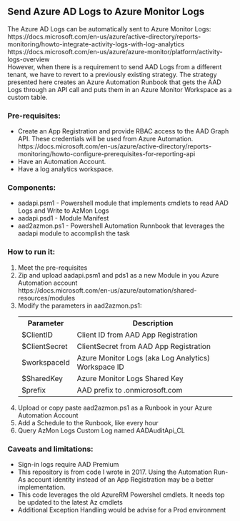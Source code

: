 <h2>Send Azure AD Logs to Azure Monitor Logs</h2>
The Azure AD Logs can be automatically sent to Azure Monitor Logs:<br/>
https://docs.microsoft.com/en-us/azure/active-directory/reports-monitoring/howto-integrate-activity-logs-with-log-analytics<br/>
https://docs.microsoft.com/en-us/azure/azure-monitor/platform/activity-logs-overview<br/>
However, when there is a requirement to send AAD Logs from a different tenant, we have to revert to a previously existing strategy.
The strategy presented here creates an Azure Automation Runbook that gets the AAD Logs through an API call and puts them in an Azure Monitor Workspace as a custom table.
<br/>
<h3>Pre-requisites:</h3>
<ul>
<li>Create an App Registration and provide RBAC access to the AAD Graph API. These credentials will be used from Azure Automation.  <br/>
https://docs.microsoft.com/en-us/azure/active-directory/reports-monitoring/howto-configure-prerequisites-for-reporting-api
<li>Have an Automation Account.
<li>Have a log analytics workspace.
</ul>
<h3>Components:</h3>
<ul>
<li>aadapi.psm1 - Powershell module that implements cmdlets to read AAD Logs and Write to AzMon Logs
<li>aadapi.psd1 - Module Manifest
<li>aad2azmon.ps1 - Powershell Automation Runnbook that leverages the aadapi module to accomplish the task
</ul>
<h3>How to run it:</h3>
<ol>
<li>Meet the pre-requisites
<li>Zip and upload aadapi.psm1 and pds1 as a new Module in you Azure Automation account <br/>https://docs.microsoft.com/en-us/azure/automation/shared-resources/modules
<li>Modify the parameters in aad2azmon.ps1:<br>
  <table>
    <tr><th>Parameter</th><th>Description</th></tr>
    <tr><td>$ClientID</td><td>Client ID from AAD App Registration</td></tr>
    <tr><td>$ClientSecret</td><td>ClientSecret from AAD App Registration</td></tr>
    <tr><td>$workspaceId</td><td>Azure Monitor Logs (aka Log Analytics) Workspace ID</td></tr>
    <tr><td>$SharedKey</td><td>Azure Monitor Logs Shared Key </td></tr>
     <tr><td>$prefix</td><td>AAD prefix to .onmicrosoft.com </td></tr>
  </table>
<li>Upload or copy paste aad2azmon.ps1 as a Runbook in your Azure Automation Account
<li>Add a Schedule to the Runbook, like every hour
<li>Query AzMon Logs Custom Log named AADAuditApi_CL 
</ol>

<h3>Caveats and limitations:</h3>
<ul>
<li>Sign-in logs require AAD Premium
<li>This repository is from code I wrote in 2017.  Using the Automation Run-As account identity instead of an App Registration may be a better implementation.
<li>This code leverages the old AzureRM Powershel cmdlets. It needs top be updated to the latest Az cmdlets
<li>Additional Exception Handling would be advise for a Prod environment
</ul>




